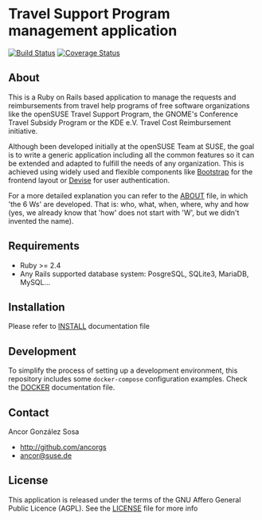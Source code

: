 # Travel Support Program management application

[![Build Status](https://travis-ci.org/openSUSE/travel-support-program.svg?branch=master)](https://travis-ci.org/openSUSE/travel-support-program)
[![Coverage Status](https://coveralls.io/repos/openSUSE/travel-support-program/badge.png?branch=master)](https://coveralls.io/r/openSUSE/travel-support-program?branch=master)

## About

This is a Ruby on Rails based application to manage the requests and
reimbursements from travel help programs of free software organizations like the
openSUSE Travel Support Program, the GNOME's Conference Travel Subsidy Program
or the KDE e.V. Travel Cost Reimbursement initiative.

Although been developed initially at the openSUSE Team at SUSE, the goal is to
write a generic application including all the common features so it can be extended
and adapted to fulfill the needs of any organization. This is achieved using
widely used and flexible components like [Bootstrap](http://github.com/twitter/bootstrap)
for the frontend layout or [Devise](https://github.com/plataformatec/devise)
for user authentication.

For a more detailed explanation you can refer to the [ABOUT](doc/ABOUT.md) file, in
which 'the 6 Ws' are developed. That is: who, what, when, where, why and how (yes,
we already know that 'how' does not start with 'W', but we didn't invented the
name).

## Requirements

* Ruby >= 2.4
* Any Rails supported database system: PosgreSQL, SQLite3, MariaDB, MySQL...

## Installation
Please refer to [INSTALL](doc/INSTALL.md) documentation file

## Development
To simplify the process of setting up a development environment, this repository
includes some `docker-compose` configuration examples. Check the
[DOCKER](doc/DOCKER.md) documentation file.

## Contact

Ancor González Sosa

* http://github.com/ancorgs
* ancor@suse.de

## License

This application is released under the terms of the GNU Affero General Public
Licence (AGPL). See the [LICENSE](LICENSE) file for more info
